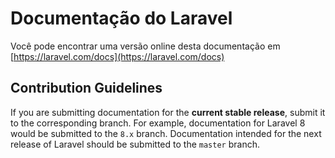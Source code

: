 # Documentação do Laravel
Você pode encontrar uma versão  online desta documentação em [https://laravel.com/docs](https://laravel.com/docs)

## Contribution Guidelines

If you are submitting documentation for the **current stable release**, submit it to the corresponding branch. For example, documentation for Laravel 8 would be submitted to the `8.x` branch. Documentation intended for the next release of Laravel should be submitted to the `master` branch.
